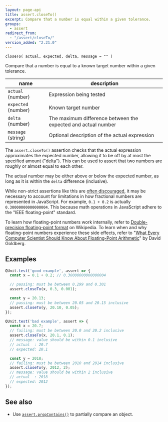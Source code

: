 ```yaml
---
layout: page-api
title: assert.closeTo()
excerpt: Compare that a number is equal within a given tolerance.
groups:
  - assert
redirect_from:
  - "/assert/closeTo/"
version_added: "2.21.0"
---
```


`closeTo( actual, expected, delta, message = "" )`

Compare that a number is equal to a known target number within a given tolerance.

| name | description |
|------|-------------|
| `actual` (number) | Expression being tested |
| `expected` (number) | Known target number |
| `delta` (number) | The maximum difference between the expected and actual number |
| `message` (string) | Optional description of the actual expression |

The `assert.closeTo()` assertion checks that the actual expression approximates the expected number, allowing it to be off by at most the specified amount ("delta"). This can be used to assert that two numbers are roughly or almost equal to each other.

The actual number may be either above or below the expected number, as long as it is within the `delta` difference (inclusive).

While non-strict assertions like this are [often discouraged](https://timotijhof.net/posts/2015/qunit-anti-patterns/), it may be necessary to account for limitations in how fractional numbers are represented in JavaScript. For example, `0.1 + 0.2` is actually `0.30000000000000004`. This because math operations in JavaScript adhere to the "IEEE floating-point" standard.

To learn how floating-point numbers work internally, refer to [Double-precision floating-point format](https://en.wikipedia.org/wiki/Double-precision_floating-point_format) on Wikipedia. To learn when and why floating-point numbers experience these side effects, refer to "[What Every Computer Scientist Should Know About Floating-Point Arithmetic](http://docs.oracle.com/cd/E19957-01/806-3568/ncg_goldberg.html)" by David Goldberg.

## Examples

```js
QUnit.test('good example', assert => {
  const x = 0.1 + 0.2; // 0.30000000000000004

  // passing: must be between 0.299 and 0.301
  assert.closeTo(x, 0.3, 0.001);

  const y = 20.13;
  // passing: must be between 20.05 and 20.15 inclusive
  assert.closeTo(y, 20.10, 0.05);
});

QUnit.test('bad example', assert => {
  const x = 20.7;
  // failing: must be between 20.0 and 20.2 inclusive
  assert.closeTo(x, 20.1, 0.1);
  // message: value should be within 0.1 inclusive
  // actual  : 20.7
  // expected: 20.1

  const y = 2018;
  // failing: must be between 2010 and 2014 inclusive
  assert.closeTo(y, 2012, 2);
  // message: value should be within 2 inclusive
  // actual  : 2018
  // expected: 2012
});
```

## See also

* Use [`assert.propContains()`](./propContains.md) to partially compare an object.
